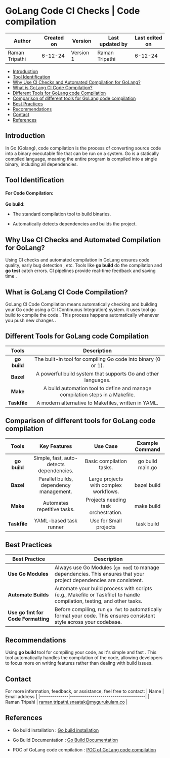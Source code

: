 # GoLang Code CI Checks | Code compilation

| Author      | Created on  | Version    | Last updated by | Last edited on |
|-------------|-------------|------------|-----------------|----------------|
|Raman Tripathi| 6-12-24    | Version 1  | Raman Tripathi   | 6-12-24       |## Table of Content

- [Introduction](#introduction)
- [Tool Identification](#tool-identification)
- [Why Use CI Checks and Automated Compilation for GoLang?](#why-use-ci-checks-and-automated-compilation-for-golang)
- [What is GoLang CI Code Compilation?](#what-is-golang-ci-code-compilation)
- [Different Tools for GoLang code Compilation](#different-tools-for-golang-code-compilation)
- [Comparison of different tools for GoLang code compilation](#comparison-of-different-tools-for-golang-code-compilation)
- [Best Practices](#best-practices)
- [Recommendations](#recommendations)
- [Contact](#contact)
- [References](#references)


## Introduction

In Go (Golang), code compilation is the process of converting source code into a binary executable file that can be run on a system. Go is a statically compiled language, meaning the entire program is compiled into a single binary, including all dependencies.

## Tool Identification

#### For Code Compilation:
**Go build:**
 - The standard compilation tool to build binaries.

 - Automatically detects dependencies and builds the project.


## Why Use CI Checks and Automated Compilation for GoLang?

Using CI checks and automated compilation in GoLang ensures code quality, early bug detection , etc. Tools like **go build** do the compilation and **go test** catch errors. CI pipelines provide real-time feedback and saving time .


## What is GoLang CI Code Compilation?

GoLang CI Code Compilation means automatically checking and building your Go code using a CI (Continuous Integration) system. it uses tool go build to compile the code .  This process happens automatically whenever you push new changes .



## Different Tools for GoLang code Compilation
|       Tools      |          Description               |
|:-----------------:|:-------------------------------------:|
| **go build** |  The built-in tool for compiling Go code into binary (0 or 1).
| **Bazel**  | A powerful build system that supports Go and other languages.
| **Make** | A build automation tool to define and manage compilation steps in a Makefile.
| **Taskfile** | A modern alternative to Makefiles, written in YAML.

## Comparison of different tools for GoLang code compilation

|       Tools     |      Key Features                |    Use Case | Example Command |
|:-----------------:|:-------------------------------------:|:------------------:|:--------------:|
| **go build** | Simple, fast, auto-detects dependencies. | Basic compilation tasks. | go build main.go
| **Bazel**  | Parallel builds, dependency management. | Large projects with complex workflows. | bazel build 
| **Make** | Automates repetitive tasks. | Projects needing task orchestration. | make build
| **Taskfile** | YAML-based task runner | Use for Small projects | task build

## Best Practices

| **Best Practice**                    | **Description**                                                                                                      |
|--------------------------------------|----------------------------------------------------------------------------------------------------------------------|
| **Use Go Modules**                   | Always use Go Modules (`go mod`) to manage dependencies. This ensures that your project dependencies are consistent.    |
| **Automate Builds**                  | Automate your build process with scripts (e.g., Makefile or Taskfile) to handle compilation, testing, and other tasks.  |
| **Use go fmt for Code Formatting**   | Before compiling, run `go fmt` to automatically format your code. This ensures consistent style across your codebase.   |


## Recommendations

Using **go build** tool for compiling your code, as it's simple and fast .  This tool automatically handles the compilation of the code, allowing developers to focus more on writing features rather than dealing with build issues.

## Contact

For more information, feedback, or assistance, feel free to contact:
| Name         | Email address                       |
|--------------|-------------------------------------|
| Raman Tripahi | raman.tripathi.snaatak@mygurukulam.co  |


## References

- Go build installation : [Go build installation](https://www.geeksforgeeks.org/how-to-build-and-install-go-program/)

- Go Build Documentation : [Go Build Documentation](https://www.digitalocean.com/community/tutorials/how-to-build-and-install-go-programs)

- POC of GoLang code compilation : [POC of GoLang code compilation](https://github.com/MyGurukulam-p11/Documentation/blob/main/Application-CI-Design/GoLang-CI-Checks/Code-Compilation/POC.md)
